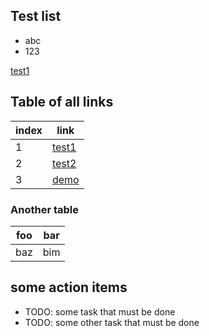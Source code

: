                                                                                                                                                                                 
## Test list

 * abc
 * 123

[test1](test1)
          
## Table of all links

| index        |   link                  |    
| ---------  | -------------  |
| 1                 | [test1](test1)  |
| 2                | [test2](test2) |
| 3                | [demo](full-feature-testing) |
                    
### Another table
              
| foo | bar |
| --- | --- |
| baz | bim |
                    
## some action items

- TODO: some task that must be done
- TODO: some other task that must be done
                    
                    
                    
                    
                    